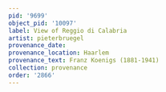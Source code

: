 ```yaml
---
pid: '9699'
object_pid: '10097'
label: View of Reggio di Calabria
artist: pieterbruegel
provenance_date:
provenance_location: Haarlem
provenance_text: Franz Koenigs (1881-1941)
collection: provenance
order: '2866'
---
```

